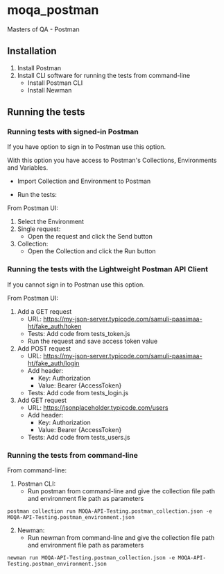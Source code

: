 # moqa_postman
Masters of QA - Postman

## Installation

1. Install Postman
2. Install CLI software for running the tests from command-line
    - Install Postman CLI
    - Install Newman

## Running the tests

### Running tests with signed-in Postman

If you have option to sign in to Postman use this option.

With this option you have access to Postman's Collections, Environments and Variables.

- Import Collection and Environment to Postman

- Run the tests:

From Postman UI:
1. Select the Environment
2. Single request:
    - Open the request and click the Send button
3. Collection:
    - Open the Collection and click the Run button

### Running the tests with the Lightweight Postman API Client

If you cannot sign in to Postman use this option.

From Postman UI:
1. Add a GET request
    - URL: https://my-json-server.typicode.com/samuli-paasimaa-ht/fake_auth/token
    - Tests: Add code from tests_token.js
    - Run the request and save access token value
2. Add POST request
    - URL: https://my-json-server.typicode.com/samuli-paasimaa-ht/fake_auth/login
    - Add header:
        - Key: Authorization
        - Value: Bearer {AccessToken}
    - Tests: Add code from tests_login.js
3. Add GET request
    - URL: https://jsonplaceholder.typicode.com/users
    - Add header:
        - Key: Authorization
        - Value: Bearer {AccessToken}
    - Tests: Add code from tests_users.js

### Running the tests from command-line

From command-line:
1. Postman CLI:
    - Run postman from command-line and give the collection file path and environment file path as parameters
``` shell
postman collection run MOQA-API-Testing.postman_collection.json -e MOQA-API-Testing.postman_environment.json
```
2. Newman:
    - Run newman from command-line and give the collection file path and environment file path as parameters
``` shell
newman run MOQA-API-Testing.postman_collection.json -e MOQA-API-Testing.postman_environment.json
```
